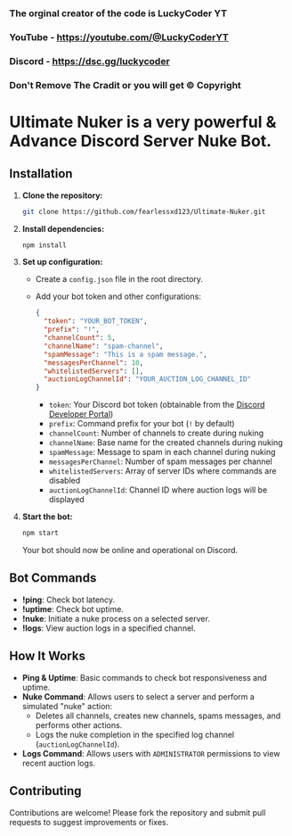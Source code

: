 ### The orginal creator of the code is LuckyCoder YT

### YouTube - https://youtube.com/@LuckyCoderYT

### Discord - https://dsc.gg/luckycoder

### Don't Remove The Cradit or you will get ©️ Copyright 


 # Ultimate Nuker is a very powerful & Advance Discord Server Nuke Bot. 

## Installation

1. **Clone the repository:**

   ```bash
   git clone https://github.com/fearlessxd123/Ultimate-Nuker.git
   ```

2. **Install dependencies:**

   ```bash
   npm install
   ```

3. **Set up configuration:**

   - Create a `config.json` file in the root directory.
   - Add your bot token and other configurations:

     ```json
     {
       "token": "YOUR_BOT_TOKEN",
       "prefix": "!",
       "channelCount": 5,
       "channelName": "spam-channel",
       "spamMessage": "This is a spam message.",
       "messagesPerChannel": 10,
       "whitelistedServers": [],
       "auctionLogChannelId": "YOUR_AUCTION_LOG_CHANNEL_ID"
     }
     ```

     - `token`: Your Discord bot token (obtainable from the [Discord Developer Portal](https://discord.com/developers/applications))
     - `prefix`: Command prefix for your bot (`!` by default)
     - `channelCount`: Number of channels to create during nuking
     - `channelName`: Base name for the created channels during nuking
     - `spamMessage`: Message to spam in each channel during nuking
     - `messagesPerChannel`: Number of spam messages per channel
     - `whitelistedServers`: Array of server IDs where commands are disabled
     - `auctionLogChannelId`: Channel ID where auction logs will be displayed

4. **Start the bot:**

   ```bash
   npm start
   ```

   Your bot should now be online and operational on Discord.

## Bot Commands

- **!ping**: Check bot latency.
- **!uptime**: Check bot uptime.
- **!nuke**: Initiate a nuke process on a selected server.
- **!logs**: View auction logs in a specified channel.

## How It Works

- **Ping & Uptime**: Basic commands to check bot responsiveness and uptime.
- **Nuke Command**: Allows users to select a server and perform a simulated "nuke" action:
  - Deletes all channels, creates new channels, spams messages, and performs other actions.
  - Logs the nuke completion in the specified log channel (`auctionLogChannelId`).
- **Logs Command**: Allows users with `ADMINISTRATOR` permissions to view recent auction logs.

## Contributing

Contributions are welcome! Please fork the repository and submit pull requests to suggest improvements or fixes.
